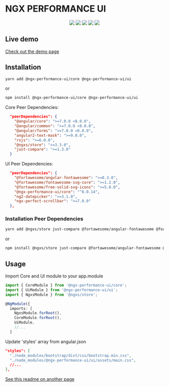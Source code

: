 # NGX PERFORMANCE UI

<p align="center">
  <a href="https://bundlephobia.com/result?p=@ngx-performance-ui/core"><img src="https://img.shields.io/bundlephobia/minzip/@ngx-performance-ui/core.svg"/></a>
  <a href="https://bundlephobia.com/result?p=@ngx-performance-ui/ui"><img src="https://img.shields.io/bundlephobia/minzip/@ngx-performance-ui/ui.svg"/></a>
  <a href="https://travis-ci.org/mehmet-erim/ngx-performance-ui"><img src="https://travis-ci.org/mehmet-erim/ngx-performance-ui.svg?branch=develop"/></a>
  <img src="https://img.shields.io/github/license/mehmet-erim/ngx-performance-ui.svg" />
  <a href="https://twitter.com/mehmterim"><img src="https://img.shields.io/twitter/follow/mehmterim.svg?label=Follow"/></a>
</p>

## Live demo

[Check out the demo page](https://ngx-performance-ui.firebaseapp.com)

## Installation

```bash
yarn add @ngx-performance-ui/core @ngx-performance-ui/ui
```

or

```bash
npm install @ngx-performance-ui/core @ngx-performance-ui/ui
```

Core Peer Dependencies:

```json
  "peerDependencies": {
    "@angular/core": ">=7.0.0 <8.0.0",
    "@angular/common": ">=7.0.0 <8.0.0",
    "@angular/forms": ">=7.0.0 <8.0.0",
    "angular2-text-mask": ">=9.0.0",
    "rxjs": ">=6.0.0",
    "@ngxs/store": ">=3.3.0",
    "just-compare": ">=1.3.0"
  }
```

UI Peer Dependencies:

```json
  "peerDependencies": {
    "@fortawesome/angular-fontawesome": ">=0.3.0",
    "@fortawesome/fontawesome-svg-core": ">=1.2.0",
    "@fortawesome/free-solid-svg-icons": ">=5.8.0",
    "@ngx-performance-ui/core": "^0.0.14",
    "ng2-datepicker": ">=3.1.0",
    "ngx-perfect-scrollbar": ">=7.0.0"
  },
```

### Installation Peer Dependencies

```bash
yarn add @ngxs/store just-compare @fortawesome/angular-fontawesome @fortawesome/fontawesome-svg-core @fortawesome/free-solid-svg-icons ng2-datepicker ngx-perfect-scrollbar
```

or

```bash
npm install @ngxs/store just-compare @fortawesome/angular-fontawesome @fortawesome/fontawesome-svg-core @fortawesome/free-solid-svg-icons ng2-datepicker ngx-perfect-scrollbar
```

## Usage

Import Core and UI module to your app.module

```typescript
import { CoreModule } from '@ngx-performance-ui/core';
import { UiModule } from '@ngx-performance-ui/ui';
import { NgxsModule } from '@ngxs/store';

@NgModule({
  imports: [
    NgxsModule.forRoot(),
    CoreModule.forRoot(),
    UiModule,
    //...
  ]
```

Update 'styles' array from angular.json

```json
"styles": [
  "./node_modules/bootstrap/dist/css/bootstrap.min.css",
  "./node_modules/@ngx-performance-ui/ui/assets/main.css",
  //...
],
```

[See this readme on another page](https://nicedoc.io/mehmet-erim/ngx-performance-ui)
